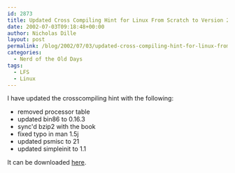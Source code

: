 ```yaml
---
id: 2873
title: Updated Cross Compiling Hint for Linux From Scratch to Version 2.1.5
date: 2002-07-03T09:18:48+00:00
author: Nicholas Dille
layout: post
permalink: /blog/2002/07/03/updated-cross-compiling-hint-for-linux-from-scratch-to-version-2-1-5/
categories:
  - Nerd of the Old Days
tags:
  - LFS
  - Linux
---
```

I have updated the crosscompiling hint with the following:

  * removed processor table
  * updated bin86 to 0.16.3
  * sync'd bzip2 with the book
  * fixed typo in man 1.5j
  * updated psmisc to 21
  * updated simpleinit to 1.1

It can be downloaded [here](/media/2002/02/2002-07-03-crosscompiling-x86-2.1.5.txt).



